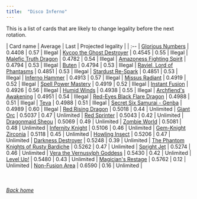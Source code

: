 ```yaml
---
title:  "Disco Inferno"
---
```


This is a list of cards that are likely to change legality before the next rotation.

| Card name | Average | Last | Projected legality |
| :-- |
[Glorious Numbers](https://db.ygoprodeck.com/card/?search=Glorious%20Numbers) | 0.4408 | 0.57 | Illegal |
[Kycoo the Ghost Destroyer](https://db.ygoprodeck.com/card/?search=Kycoo%20the%20Ghost%20Destroyer) | 0.4545 | 0.55 | Illegal |
[Malefic Truth Dragon](https://db.ygoprodeck.com/card/?search=Malefic%20Truth%20Dragon) | 0.4782 | 0.54 | Illegal |
[Amazoness Fighting Spirit](https://db.ygoprodeck.com/card/?search=Amazoness%20Fighting%20Spirit) | 0.4794 | 0.53 | Illegal |
[Buten](https://db.ygoprodeck.com/card/?search=Buten) | 0.4794 | 0.53 | Illegal |
[Raviel, Lord of Phantasms](https://db.ygoprodeck.com/card/?search=Raviel,%20Lord%20of%20Phantasms) | 0.4851 | 0.53 | Illegal |
[Stardust Re-Spark](https://db.ygoprodeck.com/card/?search=Stardust%20Re-Spark) | 0.4851 | 0.53 | Illegal |
[Inferno Hammer](https://db.ygoprodeck.com/card/?search=Inferno%20Hammer) | 0.4913 | 0.57 | Illegal |
[Missus Radiant](https://db.ygoprodeck.com/card/?search=Missus%20Radiant) | 0.4919 | 0.52 | Illegal |
[Spell Power Mastery](https://db.ygoprodeck.com/card/?search=Spell%20Power%20Mastery) | 0.4919 | 0.52 | Illegal |
[Instant Fusion](https://db.ygoprodeck.com/card/?search=Instant%20Fusion) | 0.4926 | 0.56 | Illegal |
[Humid Winds](https://db.ygoprodeck.com/card/?search=Humid%20Winds) | 0.4938 | 0.55 | Illegal |
[Archfiend's Awakening](https://db.ygoprodeck.com/card/?search=Archfiend's%20Awakening) | 0.4951 | 0.54 | Illegal |
[Red-Eyes Black Flare Dragon](https://db.ygoprodeck.com/card/?search=Red-Eyes%20Black%20Flare%20Dragon) | 0.4988 | 0.51 | Illegal |
[Teva](https://db.ygoprodeck.com/card/?search=Teva) | 0.4988 | 0.51 | Illegal |
[Secret Six Samurai - Genba](https://db.ygoprodeck.com/card/?search=Secret%20Six%20Samurai%20-%20Genba) | 0.4989 | 0.60 | Illegal |
[Red Rising Dragon](https://db.ygoprodeck.com/card/?search=Red%20Rising%20Dragon) | 0.5018 | 0.44 | Unlimited |
[Giant Orc](https://db.ygoprodeck.com/card/?search=Giant%20Orc) | 0.5037 | 0.47 | Unlimited |
[Red Sprinter](https://db.ygoprodeck.com/card/?search=Red%20Sprinter) | 0.5043 | 0.42 | Unlimited |
[Dragonmaid Sheou](https://db.ygoprodeck.com/card/?search=Dragonmaid%20Sheou) | 0.5069 | 0.49 | Unlimited |
[Zombie World](https://db.ygoprodeck.com/card/?search=Zombie%20World) | 0.5081 | 0.48 | Unlimited |
[Infernity Knight](https://db.ygoprodeck.com/card/?search=Infernity%20Knight) | 0.5106 | 0.46 | Unlimited |
[Gem-Knight Zirconia](https://db.ygoprodeck.com/card/?search=Gem-Knight%20Zirconia) | 0.5118 | 0.45 | Unlimited |
[Howling Insect](https://db.ygoprodeck.com/card/?search=Howling%20Insect) | 0.5206 | 0.47 | Unlimited |
[Darkness Destroyer](https://db.ygoprodeck.com/card/?search=Darkness%20Destroyer) | 0.5248 | 0.39 | Unlimited |
[The Phantom Knights of Rusty Bardiche](https://db.ygoprodeck.com/card/?search=The%20Phantom%20Knights%20of%20Rusty%20Bardiche) | 0.5262 | 0.47 | Unlimited |
[Spright Jet](https://db.ygoprodeck.com/card/?search=Spright%20Jet) | 0.5274 | 0.46 | Unlimited |
[Vera the Vernusylph Goddess](https://db.ygoprodeck.com/card/?search=Vera%20the%20Vernusylph%20Goddess) | 0.5430 | 0.42 | Unlimited |
[Level Up!](https://db.ygoprodeck.com/card/?search=Level%20Up!) | 0.5480 | 0.43 | Unlimited |
[Magician's Restage](https://db.ygoprodeck.com/card/?search=Magician's%20Restage) | 0.5762 | 0.12 | Unlimited |
[Non-Fusion Area](https://db.ygoprodeck.com/card/?search=Non-Fusion%20Area) | 0.6590 | 0.16 | Unlimited |

<br>

###### [Back home](index)